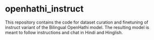 # openhathi_instruct
This repository contains the code for dataset curation and  finetuning of instruct variant of the Bilingual OpenHathi model. The resulting model is meant to follow instructions and chat in Hindi and Hinglish.

